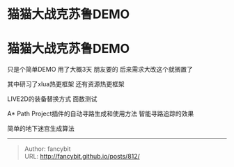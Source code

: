 # 猫猫大战克苏鲁DEMO

<div class="header"><h1 class="single-title animate__animated animate__pulse animate__faster">猫猫大战克苏鲁DEMO</h1></div>

<div class="content" id="content"><!-- raw HTML omitted --><p>只是个简单DEMO 用了大概3天 朋友要的 后来需求大改这个就搁置了</p><p>其中研习了xlua热更框架 还有资源热更框架</p><p>LIVE2D的装备替换方式 面数测试</p><p>A* Path Project插件的自动寻路生成和使用方法 智能寻路追踪的效果</p><p>简单的地下迷宫生成算法</p></div>



---

> Author: fancybit  
> URL: http://fancybit.github.io/posts/812/  


